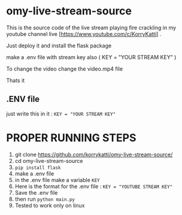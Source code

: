 # omy-live-stream-source

This is the source code of the live stream playing fire crackling in my youtube channel live [https://www.youtube.com/c/KorryKatti] .

Just deploy it and install the flask package

make a .env file with stream key also ( KEY = "YOUR STREAM KEY" )

To change the video change the video.mp4 file

Thats it



## .ENV file 

just write this in it : ```KEY = "YOUR STREAM KEY"```

# PROPER RUNNING STEPS

1) git clone https://github.com/korrykatti/omy-live-stream-source/
2) cd omy-live-stream-source 
3) `pip install flask`
4) make a .env file 
5) in the .env file make a variable `KEY`
6) Here is the format for the .env file : ``` KEY = "YOUTUBE STREAM KEY" ```
7) Save the .env file
8) then run `python main.py`
9) Tested to work only on linux
